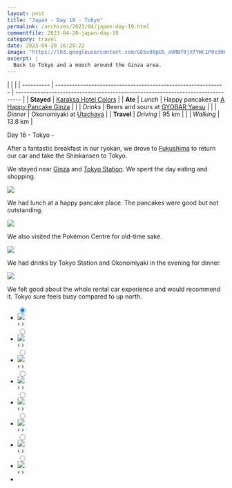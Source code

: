 ```yaml
---
layout: post
title: "Japan - Day 19 - Tokyo"
permalink: /archives/2023/04/japan-day-19.html
commentfile: 2023-04-20-japan-day-19
category: travel
date: 2023-04-20 16:29:22
image: "https://lh3.googleusercontent.com/GESv90pOS_a9MBf0jXfYWC1P0cdOP0o9W8Wn-8eug08Gw46314aMX3lIcyH8IowTG9XAZDUNEPq5S4ruUaGdbBXokJyxrBK-5fyQFUDhLI35XDP2PszrRuSloceR8dMq9gst84GROa4=w1920-h1080"
excerpt: |
  Back to Tokyo and a mooch around the Ginza area.
---
```


|            |                                                               |
| ---------- | ------------------------------------------------------------- | -------------------------------------------------------------------------------- |
| **Stayed** | [Karaksa Hotel Colors](https://goo.gl/maps/7QXcMitwQsXfgVEQ6) |
| **Ate**    | _Lunch_                                                       | Happy pancakes at [A Happy Pancake Ginza](https://goo.gl/maps/ZuEUA1kNzjgSubQP7) |
|            | _Drinks_                                                      | Beers and sours at [GYOBAR Yaesu](https://goo.gl/maps/J9ZrqNZNjUYb3vWK7)         |
|            | _Dinner_                                                      | Okonomiyaki at [Utachaya](https://goo.gl/maps/DXgr4TcFFoH6ox497)                 |
| **Travel** | _Driving_                                                     | 95 km                                                                            |
|            | _Walking_                                                     | 13.8 km                                                                          |

Day 16 - Tokyo -

After a fantastic breakfast in our ryokan, we drove to [Fukushima](https://goo.gl/maps/9uRpwYpXJzriXQjbA) to return our car and take the Shinkansen to Tokyo.

We stayed near [Ginza](https://goo.gl/maps/k6XdZDL4o1LrahFDA) and [Tokyo Station](https://goo.gl/maps/Sm6SxdqFEEneQC418). We spent the day eating and shopping.

  <a href="https://lh3.googleusercontent.com/DTeWV_O_KK5L7jsiLqpFoRG6BNdmMaQPigsfI7-vQYbRvaKyu8H-RZ27vvewwdmteICmynZ5CacH2r_MOeKce1wNO62c6iMXQ9P2L6-s0mnakqqCtK0ybPmRr7gjcKk9eZ_dIWdA6MQ=w1920-h1080" target="_blank">
    <img src="https://lh3.googleusercontent.com/DTeWV_O_KK5L7jsiLqpFoRG6BNdmMaQPigsfI7-vQYbRvaKyu8H-RZ27vvewwdmteICmynZ5CacH2r_MOeKce1wNO62c6iMXQ9P2L6-s0mnakqqCtK0ybPmRr7gjcKk9eZ_dIWdA6MQ=h480" />
  </a>

We had lunch at a happy pancake place. The pancakes were good but not outstanding.

  <a href="https://lh3.googleusercontent.com/VzRszCr96jXWx3DfsGNA3u-tU76bVX6XVi7jOj9-JF7VDsG541hn40ReDdIXD9xlud-vUVMSm6wKcLclD24j75y8FOexuKBu_qy4Td8E5wePeZ5cO0CC9y5QXSJQg2X-2s7QKd-PwU0=w1920-h1080" target="_blank">
    <img src="https://lh3.googleusercontent.com/VzRszCr96jXWx3DfsGNA3u-tU76bVX6XVi7jOj9-JF7VDsG541hn40ReDdIXD9xlud-vUVMSm6wKcLclD24j75y8FOexuKBu_qy4Td8E5wePeZ5cO0CC9y5QXSJQg2X-2s7QKd-PwU0=h480" />
  </a>

We also visited the Pokémon Centre for old-time sake.

  <a href="https://lh3.googleusercontent.com/BaOiKCCtjvspcPb2O1XPuVmlGIDcPn-7eEu_DuWcrUwSOFoA3GwHsJNzVY3R5d6U4AwDSsr2WlFSaWjhY2vHfo4i-hmf4ClL7r_72C0fuq3UKP-aC2nAZml7jF7EUmK2lvnAyjRPekA=w1920-h1080" target="_blank">
    <img src="https://lh3.googleusercontent.com/BaOiKCCtjvspcPb2O1XPuVmlGIDcPn-7eEu_DuWcrUwSOFoA3GwHsJNzVY3R5d6U4AwDSsr2WlFSaWjhY2vHfo4i-hmf4ClL7r_72C0fuq3UKP-aC2nAZml7jF7EUmK2lvnAyjRPekA=h480" />
  </a>

We had drinks by Tokyo Station and Okonomiyaki in the evening for dinner.

  <a href="https://lh3.googleusercontent.com/Wvr2RGN0va36X6nIEUXhmMTDwS9pv9jYlJenLLHOslgPBkNYBwK6yXnm_V8Pv6_CYRqbtbUjhZkREwePIZX4noDDPqaSbxmRaKp0CH67qgFTQTcUM9J9RRVJaXTS8gj0xU_rj-srsuQ=w1920-h1080" target="_blank">
    <img src="https://lh3.googleusercontent.com/Wvr2RGN0va36X6nIEUXhmMTDwS9pv9jYlJenLLHOslgPBkNYBwK6yXnm_V8Pv6_CYRqbtbUjhZkREwePIZX4noDDPqaSbxmRaKp0CH67qgFTQTcUM9J9RRVJaXTS8gj0xU_rj-srsuQ=h480" />
  </a>

We felt good about the whole rental car experience and would recommend it. Tokyo sure feels busy compared to up north.

<ul class="slides">
    <input type="radio" name="radio-btn" id="img-1" checked="checked" />
    <li class="slide-container">
        <div class="slide">
          <a href="/assets/images/insta/341928649_737176837889649_2013741561437007362_n_17986312346008306.jpg"><img src="/assets/images/insta/341928649_737176837889649_2013741561437007362_n_17986312346008306.jpg" /></a>
        </div>
    <div class="nav">
      <label for="img-8" class="prev">&#x2039;</label>
      <label for="img-2" class="next">&#x203a;</label>
    </div>
    </li>
        <input type="radio" name="radio-btn" id="img-2"  />
    <li class="slide-container">
        <div class="slide">
          <a href="/assets/images/insta/342225578_559215002743184_3013160886315733060_n_17999920648740077.jpg"><img src="/assets/images/insta/342225578_559215002743184_3013160886315733060_n_17999920648740077.jpg" /></a>
        </div>
    <div class="nav">
      <label for="img-1" class="prev">&#x2039;</label>
      <label for="img-3" class="next">&#x203a;</label>
    </div>
    </li>
        <input type="radio" name="radio-btn" id="img-3"  />
    <li class="slide-container">
        <div class="slide">
          <a href="/assets/images/insta/342375780_606883058150786_6581042859433166134_n_17962437182395706.jpg"><img src="/assets/images/insta/342375780_606883058150786_6581042859433166134_n_17962437182395706.jpg" /></a>
        </div>
    <div class="nav">
      <label for="img-2" class="prev">&#x2039;</label>
      <label for="img-4" class="next">&#x203a;</label>
    </div>
    </li>
        <input type="radio" name="radio-btn" id="img-4"  />
    <li class="slide-container">
        <div class="slide">
          <a href="/assets/images/insta/341908574_783841380019446_8314913066536607489_n_17972227028205452.jpg"><img src="/assets/images/insta/341908574_783841380019446_8314913066536607489_n_17972227028205452.jpg" /></a>
        </div>
    <div class="nav">
      <label for="img-3" class="prev">&#x2039;</label>
      <label for="img-5" class="next">&#x203a;</label>
    </div>
    </li>
        <input type="radio" name="radio-btn" id="img-5"  />
    <li class="slide-container">
        <div class="slide">
          <a href="/assets/images/insta/341876254_625046195719547_2312301093459489074_n_17968097654158350.jpg"><img src="/assets/images/insta/341876254_625046195719547_2312301093459489074_n_17968097654158350.jpg" /></a>
        </div>
    <div class="nav">
      <label for="img-4" class="prev">&#x2039;</label>
      <label for="img-6" class="next">&#x203a;</label>
    </div>
    </li>
        <input type="radio" name="radio-btn" id="img-6"  />
    <li class="slide-container">
        <div class="slide">
          <a href="/assets/images/insta/342370144_553179566937709_292673927323023285_n_17949705944606809.jpg"><img src="/assets/images/insta/342370144_553179566937709_292673927323023285_n_17949705944606809.jpg" /></a>
        </div>
    <div class="nav">
      <label for="img-5" class="prev">&#x2039;</label>
      <label for="img-7" class="next">&#x203a;</label>
    </div>
    </li>
        <input type="radio" name="radio-btn" id="img-7"  />
    <li class="slide-container">
        <div class="slide">
          <a href="/assets/images/insta/341884390_247995061080350_3989711060806185248_n_17960729894301199.jpg"><img src="/assets/images/insta/341884390_247995061080350_3989711060806185248_n_17960729894301199.jpg" /></a>
        </div>
    <div class="nav">
      <label for="img-6" class="prev">&#x2039;</label>
      <label for="img-8" class="next">&#x203a;</label>
    </div>
    </li>
    <input type="radio" name="radio-btn" id="img-8" />
    <li class="slide-container">
        <div class="slide">
          <a href="/assets/images/insta/341916170_774033057768254_1184000307687685619_n_17950021100465263.jpg"><img src="/assets/images/insta/341916170_774033057768254_1184000307687685619_n_17950021100465263.jpg" /></a>
        </div>
    <div class="nav">
      <label for="img-7" class="prev">&#x2039;</label>
      <label for="img-1" class="next">&#x203a;</label>
    </div>
    </li>		
<li class="nav-dots">
      <label for="img-1" class="nav-dot" id="img-dot-1"></label>
      <label for="img-2" class="nav-dot" id="img-dot-2"></label>
      <label for="img-3" class="nav-dot" id="img-dot-3"></label>
      <label for="img-4" class="nav-dot" id="img-dot-4"></label>
      <label for="img-5" class="nav-dot" id="img-dot-5"></label>
      <label for="img-6" class="nav-dot" id="img-dot-6"></label>
      <label for="img-7" class="nav-dot" id="img-dot-7"></label>
      <label for="img-8" class="nav-dot" id="img-dot-8"></label>
</li>
</ul>
